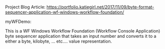 
Project Blog Article: https://portfolio.katiegirl.net/2017/11/09/byte-format-sequencer-application-wf-windows-workflow-foundation/

myWFDemo:

This is a WF Windows Workflow Foundation (Workflow Console Application) byte sequencer application that takes an input number and converts it to a either a byte, kilobyte, ... etc.... value representation.
